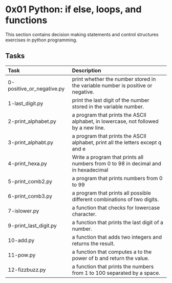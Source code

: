 # 0x01 Python: if else, loops, and functions
This section contains decision making statements and control structures exercises in python programming.
## Tasks
| Task | Description |
| :-- | :-- |
| 0-positive_or_negative.py | print whether the number stored in the variable number is positive or negative. | 
| 1-last_digit.py | print the last digit of the number stored in the variable number. |
| 2-print_alphabet.py | a program that prints the ASCII alphabet, in lowercase, not followed by a new line. |
| 3-print_alphabt.py | a program that prints the ASCII alphabet, print all the letters except q and e |
| 4-print_hexa.py | Write a program that prints all numbers from 0 to 98 in decimal and in hexadecimal |
| 5-print_comb2.py | a program that prints numbers from 0 to 99 |
| 6-print_comb3.py | a program that prints all possible different combinations of two digits. |
| 7-islower.py | a function that checks for lowercase character. |
| 9-print_last_digit.py | a function that prints the last digit of a number. |
| 10-add.py | a function that adds two integers and returns the result. |
| 11-pow.py | a function that computes a to the power of b and return the value. |
| 12-fizzbuzz.py | a function that prints the numbers from 1 to 100 separated by a space. |
